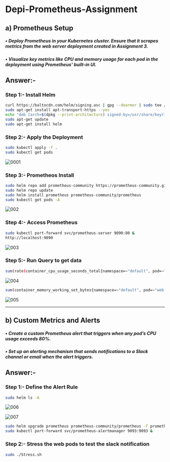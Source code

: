 # Depi-Prometheus-Assignment
## a)	Prometheus Setup 
##### •	Deploy Prometheus in your Kubernetes cluster. Ensure that it scrapes metrics from the web server deployment created in Assignment 3.
##### •	Visualize key metrics like CPU and memory usage for each pod in the deployment using Prometheus' built-in UI.
## Answer:-
### Step 1:- Install Helm
```bash
curl https://baltocdn.com/helm/signing.asc | gpg --dearmor | sudo tee /usr/share/keyrings/helm.gpg > /dev/null
sudo apt-get install apt-transport-https --yes
echo "deb [arch=$(dpkg --print-architecture) signed-by=/usr/share/keyrings/helm.gpg] https://baltocdn.com/helm/stable/debian/ all main" | sudo tee /etc/apt/sources.list.d/helm-stable-debian.list
sudo apt-get update
sudo apt-get install helm
```
### Step 2:- Apply the Deployment
```bash
sudo kubectl apply -f .
sudo kubectl get pods
```
![0001](https://github.com/user-attachments/assets/e3e55ba7-ab65-45ed-9f3e-f89547c20feb)

### Step 3:- Prometheos Install
```bash
sudo helm repo add prometheus-community https://prometheus-community.github.io/helm-charts
sudo helm repo update
sudo helm install prometheus prometheus-community/prometheus
sudo kubectl get pods -A
```
![002](https://github.com/user-attachments/assets/711501b1-8bb2-4f9a-a9ee-ccb0226f41f5)

### Step 4:- Access Prometheus
```bash
sudo kubectl port-forward svc/prometheus-server 9090:80 &
http://localhost:9090
```
![003](https://github.com/user-attachments/assets/9024d989-815f-4e8d-947c-e2f7f3b56599)

### Step 5:- Run Query to get data
```bash
sum(rate(container_cpu_usage_seconds_total{namespace=~"default", pod=~"web-server-deployment-.*"}[5m])) by (pod)
```

![004](https://github.com/user-attachments/assets/6fabe5e7-2650-45b4-aa90-da72eed6860c)

```bash
sum(container_memory_working_set_bytes{namespace=~"default", pod=~"web-server-deployment-.*"}) by (pod)
```
![005](https://github.com/user-attachments/assets/e21b6c43-5f97-4d77-bf9b-ea95735d2404)

---
## b)	Custom Metrics and Alerts
##### •	Create a custom Prometheus alert that triggers when any pod’s CPU usage exceeds 80%.
##### •	Set up an alerting mechanism that sends notifications to a Slack channel or email when the alert triggers.
## Answer:-
### Step 1:- Define the Alert Rule
```bash
sudo helm ls -A
```
![006](https://github.com/user-attachments/assets/817da255-e927-44f6-81ee-fa2534a6f68a)

![007](https://github.com/user-attachments/assets/2d87d475-8be3-43bf-9ccf-0252123ce614)

```bash
sudo helm upgrade prometheus prometheus-community/prometheus -f prometheus-values.yaml
sudo kubectl port-forward svc/prometheus-alertmanager 9093:9093 &
```
### Step 2:- Stress the web pods to test the slack notification
```bash
sudo ./Stress.sh
```
